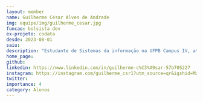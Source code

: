 ```yaml
---
layout: member
name: Guilherme César Alves de Andrade 
img: equipe/img/guilherme_cesar.jpg
funcao: bolsista dev
ex-projeto: codata
desde: 2023-08-01
saiu: 
description: "Estudante de Sistemas da informação na UFPB Campus IV, atualmente estagiando na CODATA na área de análise de requisitos, focando os estudos no Back-End com Java e Spring-Boot e também python mas pretendo ter um foco maior na parte de Análise de sistemas e gerência de projetos, amante de café e NBA."
home_page: 
github: 
linkedin: https://www.linkedin.com/in/guilherme-c%C3%A9sar-57b705227
instagram: https://instagram.com/guilherme_csr1?utm_source=qr&igshid=MzNlNGNkZWQ4Mg%3D%3D
twitter: 
importance: 4
category: Alunos
---
```

